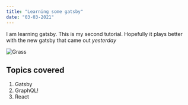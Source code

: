 ```yaml
---
title: "Learning some gatsby"
date: "03-03-2021"
---
```


I am learning gatsby. This is my second tutorial. Hopefully it plays better with the new gatsby that came out *yesterday*

![Grass](./grass.jpg)

## Topics covered

1. Gatsby
2. GraphQL!
3. React